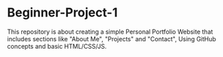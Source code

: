 # Beginner-Project-1
This repository is about creating a simple Personal Portfolio Website that includes sections like "About Me", "Projects" and "Contact", Using GitHub concepts and basic HTML/CSS/JS. 
